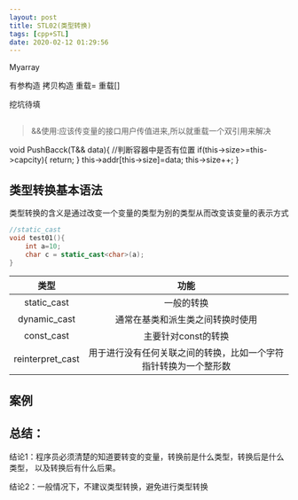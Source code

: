 ```yaml
---
layout: post
title: STL02(类型转换)
tags: [cpp+STL]
date: 2020-02-12 01:29:56
---
```


Myarray

有参构造
拷贝构造
重载=
重载[]

挖坑待填

```cpp

```

>&&使用:应该传变量的接口用户传值进来,所以就重载一个双引用来解决

void PushBacck(T&& data){
    //判断容器中是否有位置
    if(this->size>=this->capcity){
        return;
    }
    this->addr[this->size]=data;
     this->size++;
}

## 类型转换基本语法

类型转换的含义是通过改变一个变量的类型为别的类型从而改变该变量的表示方式

```cpp
//static_cast
void test01(){
    int a=10;
    char c = static_cast<char>(a);
}
```

|类型|功能|
| :-:| :-: |
| static_cast | 一般的转换 |
| dynamic_cast | 通常在基类和派生类之间转换时使用|
| const_cast| 主要针对const的转换|
|reinterpret_cast| 用于进行没有任何关联之间的转换，比如一个字符指针转换为一个整形数|

## 案例


## 总结：

结论1：程序员必须清楚的知道要转变的变量，转换前是什么类型，转换后是什么类型，
以及转换后有什么后果。

结论2：一般情况下，不建议类型转换，避免进行类型转换
